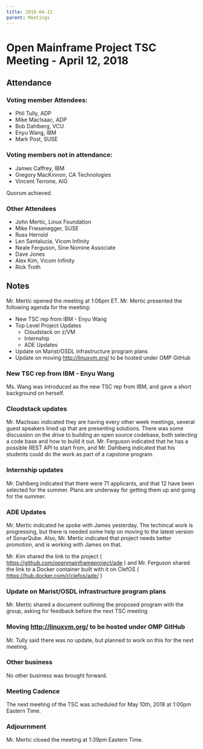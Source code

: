 ```yaml
---
title: 2018-04-12
parent: Meetings
---
```

# Open Mainframe Project TSC Meeting - April 12, 2018

## Attendance

### Voting member Attendees:

* Phil Tully, ADP
* Mike MacIsaac, ADP
* Bob Dahlberg, VCU
* Enyu Wang, IBM
* Mark Post, SUSE

### Voting members not in attendance:

* James Caffrey, IBM
* Gregory MacKinnon, CA Technologies
* Vincent Terrone, AIG

Quorum achieved.

### Other Attendees

* John Mertic, Linux Foundation
* Mike Friesenegger, SUSE
* Russ Herrold
* Len Santalucia, Vicom Infinity
* Neale Ferguson, Sine Nomine Associate
* Dave Jones
* Alex Kim, Vicom Infinity
* Rick Troth

## Notes

Mr. Mertic opened the meeting at 1:06pm ET. Mr. Mertic presented the following agenda for the meeting:

* New TSC rep from IBM - Enyu Wang
* Top Level Project Updates
  * Cloudstack on z/VM
  * Internship
  * ADE Updates
* Update on Marist/OSDL infrastructure program plans
* Update on moving http://linuxvm.org/ to be hosted under OMP GitHub

### New TSC rep from IBM - Enyu Wang

Ms. Wang was introduced as the new TSC rep from IBM, and gave a short background on herself.

### Cloudstack updates

Mr. MacIssac indicated they are having every other week meetings, several guest speakers lined up that are presenting solutions. There was some discussion on the drive to building an open source codebase, both selecting a code base and how to build it out. Mr. Ferguson indicated that he has a possible REST API to start from, and Mr. Dahlberg indicated that his students could do the work as part of a capstone program.

### Internship updates

Mr. Dahlberg indicated that there were 71 applicants, and that 12 have been selected for the summer. Plans are underway for getting them up and going for the summer.

### ADE Updates

Mr. Mertic indicated he spoke with James yesterday. The techincal work is progressing, but there is needed some help on moving to the latest version of SonarQube. Also, Mr. Mertic indicated that project needs better promotion, and is working with James on that.

Mr. Kim shared the link to the project ( https://github.com/openmainframeproject/ade ) and Mr. Ferguson shared the link to a Docker container built with it on ClefOS ( https://hub.docker.com/r/clefos/ade/ )

### Update on Marist/OSDL infrastructure program plans

Mr. Mertic shared a document outlining the proposed program with the group, asking for feedback before the next TSC meeting

### Moving http://linuxvm.org/ to be hosted under OMP GitHub

Mr. Tully said there was no update, but planned to work on this for the next meeting.

### Other business

No other business was brought forward.

### Meeting Cadence

The next meeting of the TSC was scheduled for May 10th, 2018 at 1:00pm Eastern Time.

### Adjournment

Mr. Mertic closed the meeting at 1:39pm Eastern Time.
